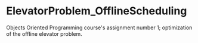 # ElevatorProblem_OfflineScheduling
Objects Oriented Programming course's assignment number 1; optimization of the offline elevator problem.
